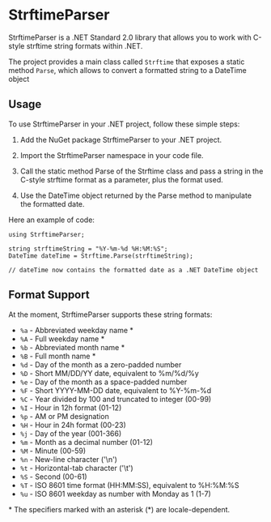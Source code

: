 # StrftimeParser

StrftimeParser is a .NET Standard 2.0 library that allows you to work with C-style strftime string formats within .NET.

The project provides a main class called `Strftime` that exposes a static method `Parse`, which allows to convert a 
formatted string to a DateTime object

## Usage

To use StrftimeParser in your .NET project, follow these simple steps:

1. Add the NuGet package StrftimeParser to your .NET project.

2. Import the StrftimeParser namespace in your code file.

3. Call the static method Parse of the Strftime class and pass a string in the C-style strftime format as a parameter, plus the format used.

4. Use the DateTime object returned by the Parse method to manipulate the formatted date.

Here an example of code:

```
using StrftimeParser;

string strftimeString = "%Y-%m-%d %H:%M:%S";
DateTime dateTime = Strftime.Parse(strftimeString);

// dateTime now contains the formatted date as a .NET DateTime object

```

## Format Support

At the moment, StrftimeParser supports these string formats:

- `%a` - Abbreviated weekday name *
- `%A` - Full weekday name *
- `%b` - Abbreviated month name *
- `%B` - Full month name *
- `%d` - Day of the month as a zero-padded number
- `%D` - Short MM/DD/YY date, equivalent to %m/%d/%y
- `%e` - Day of the month as a space-padded number
- `%F` - Short YYYY-MM-DD date, equivalent to %Y-%m-%d
- `%C` - Year divided by 100 and truncated to integer (00-99)
- `%I` - Hour in 12h format (01-12)
- `%p` - AM or PM designation
- `%H` - Hour in 24h format (00-23)
- `%j` - Day of the year (001-366)
- `%m` - Month as a decimal number (01-12)
- `%M` - Minute (00-59)
- `%n` - New-line character ('\n')
- `%t` - Horizontal-tab character ('\t')
- `%S` - Second (00-61)
- `%T` - ISO 8601 time format (HH:MM:SS), equivalent to %H:%M:%S
- `%u` - ISO 8601 weekday as number with Monday as 1 (1-7)


\* The specifiers marked with an asterisk (*) are locale-dependent.
